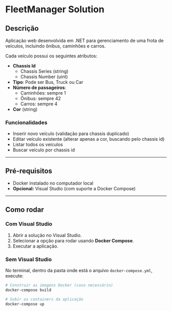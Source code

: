 # FleetManager Solution

## Descrição

Aplicação web desenvolvida em .NET para gerenciamento de uma frota de veículos, incluindo ônibus, caminhões e carros.

Cada veículo possui os seguintes atributos:

- **Chassis Id**  
  - Chassis Series (string)  
  - Chassis Number (uint)  
- **Tipo**: Pode ser Bus, Truck ou Car  
- **Número de passageiros**:  
  - Caminhões: sempre 1  
  - Ônibus: sempre 42  
  - Carros: sempre 4  
- **Cor** (string)

### Funcionalidades

- Inserir novo veículo (validação para chassis duplicado)  
- Editar veículo existente (alterar apenas a cor, buscando pelo chassis id)  
- Listar todos os veículos  
- Buscar veículo por chassis id  

---

## Pré-requisitos

- Docker instalado no computador local  
- **Opcional:** Visual Studio (com suporte a Docker Compose)  

---

## Como rodar

### Com Visual Studio

1. Abrir a solução no Visual Studio.  
2. Selecionar a opção para rodar usando **Docker Compose**.  
3. Executar a aplicação.

### Sem Visual Studio

No terminal, dentro da pasta onde está o arquivo `docker-compose.yml`, execute:

```bash
# Construir as imagens Docker (caso necessário)
docker-compose build

# Subir os containers da aplicação
docker-compose up
